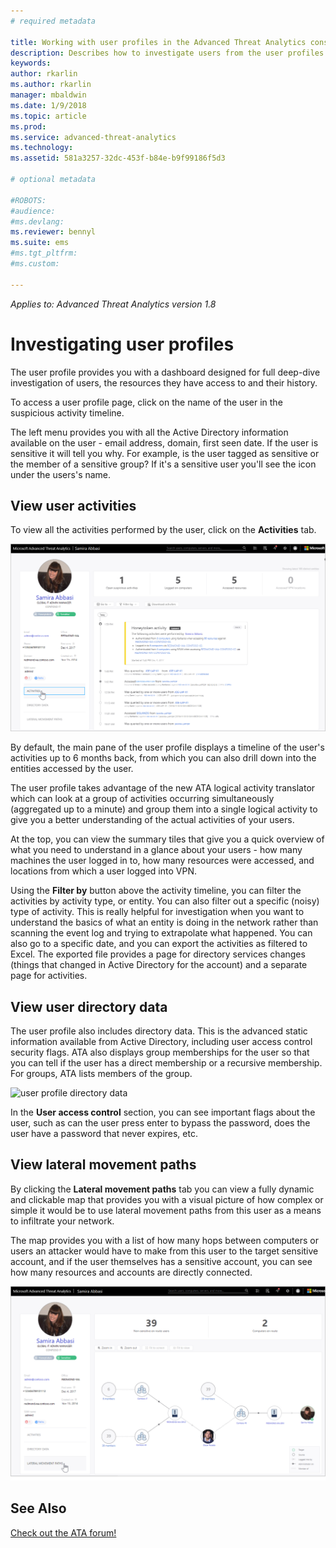 ```yaml
---
# required metadata

title: Working with user profiles in the Advanced Threat Analytics console | Microsoft Docs
description: Describes how to investigate users from the user profiles screen in the ATA console
keywords:
author: rkarlin
ms.author: rkarlin
manager: mbaldwin
ms.date: 1/9/2018
ms.topic: article
ms.prod:
ms.service: advanced-threat-analytics
ms.technology:
ms.assetid: 581a3257-32dc-453f-b84e-b9f99186f5d3

# optional metadata

#ROBOTS:
#audience:
#ms.devlang:
ms.reviewer: bennyl
ms.suite: ems
#ms.tgt_pltfrm:
#ms.custom:

---
```


*Applies to: Advanced Threat Analytics version 1.8*



# Investigating user profiles

The user profile provides you with a dashboard designed for full deep-dive investigation of users, the resources they have access to and their history. 

To access a user profile page, click on the name of the user in the suspicious activity timeline.

The left menu provides you with all the Active Directory information available on the user - email address, domain, first seen date. If the user is sensitive it will tell you why. For example, is the user tagged as sensitive or the member of a sensitive group?
If it's a sensitive user you'll see the icon under the users's name.

## View user activities

To view all the activities performed by the user, click on the **Activities** tab. 

 ![user profile activities](media/user-profile-activities.png)

By default, the main pane of the user profile displays a timeline of the user's activities up to 6 months back, from which you can also drill down into the entities accessed by the user.

The user profile takes advantage of the new ATA logical activity translator which can look at a group of activities occurring simultaneously (aggregated up to a minute) and group them into a single logical activity to give you a better understanding of the actual activities of your users.

At the top, you can view the summary tiles that give you a quick overview of what you need to understand in a glance about your users - how many machines the user logged in to, how many resources were accessed, and locations from which a user logged into VPN. 

Using the **Filter by** button above the activity timeline, you can filter the activities by activity type, or entity. You can also filter out a specific (noisy) type of activity. This is really helpful for investigation when you want to understand the basics of what an entity is doing in the network rather than scanning the event log and trying to extrapolate what happened. You can also go to a specific date, and you can export the activities as filtered to Excel. The exported file provides a page for directory services changes (things that changed in Active Directory for the account) and a separate page for activities. 

## View user directory data

The user profile also includes directory data. This is the advanced static information available from Active Directory, including user access control security flags. ATA also displays group memberships for the user so that you can tell if the user has a direct membership or a recursive membership. For groups, ATA lists members of the group.

 ![user profile directory data](media/user-profile-directory-data.png)

In the **User access control** section, you can see important flags about the user, such as can the user press enter to bypass the password, does the user have a password that never expires, etc. 

## View lateral movement paths

By clicking the **Lateral movement paths** tab you can view a fully dynamic and clickable map that provides you with a visual picture of how complex or simple it would be to use lateral movement paths from this user as a means to infiltrate your network.

The map provides you with a list of how many hops between computers or users an attacker would have to make from this user to the target sensitive account, and if the user themselves has a sensitive account, you can see how many resources and accounts are directly connected.

 ![user profile lateral movement paths](media/user-profile-lateral-movement-paths.png)


## See Also
[Check out the ATA forum!](https://social.technet.microsoft.com/Forums/security/home?forum=mata)

